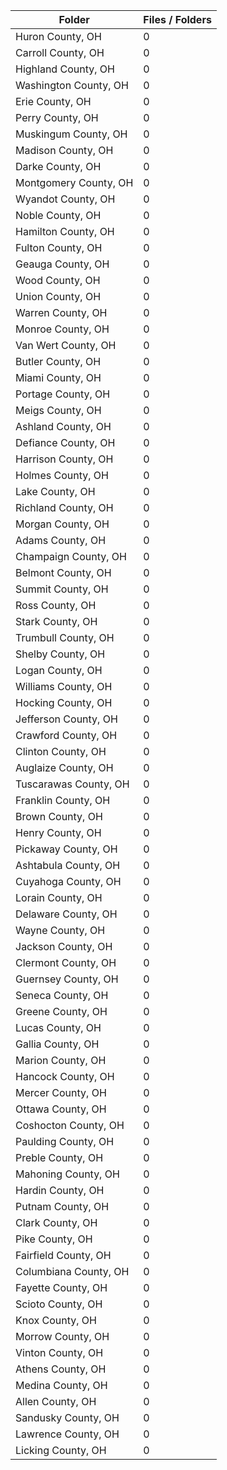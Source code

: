| Folder                |   Files / Folders |
|-----------------------|-------------------|
| Huron County, OH      |                 0 |
| Carroll County, OH    |                 0 |
| Highland County, OH   |                 0 |
| Washington County, OH |                 0 |
| Erie County, OH       |                 0 |
| Perry County, OH      |                 0 |
| Muskingum County, OH  |                 0 |
| Madison County, OH    |                 0 |
| Darke County, OH      |                 0 |
| Montgomery County, OH |                 0 |
| Wyandot County, OH    |                 0 |
| Noble County, OH      |                 0 |
| Hamilton County, OH   |                 0 |
| Fulton County, OH     |                 0 |
| Geauga County, OH     |                 0 |
| Wood County, OH       |                 0 |
| Union County, OH      |                 0 |
| Warren County, OH     |                 0 |
| Monroe County, OH     |                 0 |
| Van Wert County, OH   |                 0 |
| Butler County, OH     |                 0 |
| Miami County, OH      |                 0 |
| Portage County, OH    |                 0 |
| Meigs County, OH      |                 0 |
| Ashland County, OH    |                 0 |
| Defiance County, OH   |                 0 |
| Harrison County, OH   |                 0 |
| Holmes County, OH     |                 0 |
| Lake County, OH       |                 0 |
| Richland County, OH   |                 0 |
| Morgan County, OH     |                 0 |
| Adams County, OH      |                 0 |
| Champaign County, OH  |                 0 |
| Belmont County, OH    |                 0 |
| Summit County, OH     |                 0 |
| Ross County, OH       |                 0 |
| Stark County, OH      |                 0 |
| Trumbull County, OH   |                 0 |
| Shelby County, OH     |                 0 |
| Logan County, OH      |                 0 |
| Williams County, OH   |                 0 |
| Hocking County, OH    |                 0 |
| Jefferson County, OH  |                 0 |
| Crawford County, OH   |                 0 |
| Clinton County, OH    |                 0 |
| Auglaize County, OH   |                 0 |
| Tuscarawas County, OH |                 0 |
| Franklin County, OH   |                 0 |
| Brown County, OH      |                 0 |
| Henry County, OH      |                 0 |
| Pickaway County, OH   |                 0 |
| Ashtabula County, OH  |                 0 |
| Cuyahoga County, OH   |                 0 |
| Lorain County, OH     |                 0 |
| Delaware County, OH   |                 0 |
| Wayne County, OH      |                 0 |
| Jackson County, OH    |                 0 |
| Clermont County, OH   |                 0 |
| Guernsey County, OH   |                 0 |
| Seneca County, OH     |                 0 |
| Greene County, OH     |                 0 |
| Lucas County, OH      |                 0 |
| Gallia County, OH     |                 0 |
| Marion County, OH     |                 0 |
| Hancock County, OH    |                 0 |
| Mercer County, OH     |                 0 |
| Ottawa County, OH     |                 0 |
| Coshocton County, OH  |                 0 |
| Paulding County, OH   |                 0 |
| Preble County, OH     |                 0 |
| Mahoning County, OH   |                 0 |
| Hardin County, OH     |                 0 |
| Putnam County, OH     |                 0 |
| Clark County, OH      |                 0 |
| Pike County, OH       |                 0 |
| Fairfield County, OH  |                 0 |
| Columbiana County, OH |                 0 |
| Fayette County, OH    |                 0 |
| Scioto County, OH     |                 0 |
| Knox County, OH       |                 0 |
| Morrow County, OH     |                 0 |
| Vinton County, OH     |                 0 |
| Athens County, OH     |                 0 |
| Medina County, OH     |                 0 |
| Allen County, OH      |                 0 |
| Sandusky County, OH   |                 0 |
| Lawrence County, OH   |                 0 |
| Licking County, OH    |                 0 |